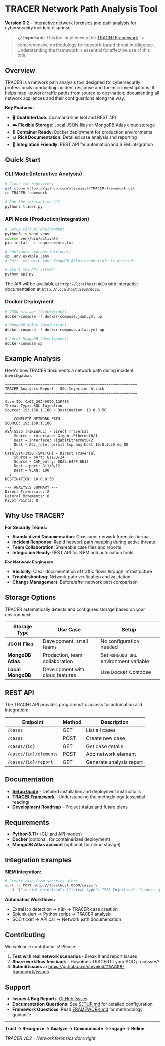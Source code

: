 # TRACER Network Path Analysis Tool

**Version 0.2** - Interactive network forensics and path analysis for cybersecurity incident response.

> 📋 **Important**: This tool implements the [TRACER Framework](FRAMEWORK.md) - a comprehensive methodology for network-based threat intelligence. Understanding the framework is essential for effective use of this tool.

## Overview

TRACER is a network path analysis tool designed for cybersecurity professionals conducting incident response and forensic investigations. It helps map network traffic paths from source to destination, documenting all network appliances and their configurations along the way.

**Key Features:**
- 🖥️ **Dual Interface**: Command-line tool and REST API
- ☁️ **Flexible Storage**: Local JSON files or MongoDB Atlas cloud storage
- 🐳 **Container Ready**: Docker deployment for production environments
- 📊 **Rich Documentation**: Detailed case analysis and reporting
- 🔗 **Integration Friendly**: REST API for automation and SIEM integration

## Quick Start

### CLI Mode (Interactive Analysis)

```bash
# Clone the repository
git clone https://github.com/steveinit/TRACER-framework.git
cd TRACER-framework

# Run the interactive CLI
python3 tracer.py
```

### API Mode (Production/Integration)

```bash
# Setup virtual environment
python3 -m venv venv
source venv/bin/activate
pip install -r requirements.txt

# Configure storage (optional)
cp .env.example .env
# Edit .env with your MongoDB Atlas credentials if desired

# Start the API server
python api.py
```

The API will be available at `http://localhost:8000` with interactive documentation at `http://localhost:8000/docs`.

### Docker Deployment

```bash
# JSON storage (lightweight)
docker-compose -f docker-compose.json.yml up

# MongoDB Atlas (production)
docker-compose -f docker-compose.atlas.yml up

# Local MongoDB (development)
docker-compose up
```

## Example Analysis

Here's how TRACER documents a network path during incident investigation:

```
============================================================
TRACER Analysis Report - SQL Injection Attack
============================================================

Case ID: CASE_20240929_125453
Threat Type: SQL Injection
Source: 192.168.1.100 → Destination: 10.0.0.50

--- COMPLETE NETWORK PATH ---
SOURCE: 192.168.1.100
  ↓
ASA-5525 (FIREWALL) - Direct Traversal
    Source → interface: GigabitEthernet0/1
    Dest → interface: GigabitEthernet0/2
    Dest → ACL_rule: permit tcp any host 10.0.0.50 eq 80
  ↓
Catalyst-3850 (SWITCH) - Direct Traversal
    Source → port: Gi1/0/24
    Source → CAM_entry: 0025.64FF.EE12
    Dest → port: Gi1/0/12
    Dest → VLAN: 100
  ↓
DESTINATION: 10.0.0.50

--- ANALYSIS SUMMARY ---
Direct Traversals: 2
Lateral Movements: 0
Pivot Points: 0
```

## Why Use TRACER?

**For Security Teams:**
- **Standardized Documentation**: Consistent network forensics format
- **Incident Response**: Rapid network path mapping during active threats
- **Team Collaboration**: Shareable case files and reports
- **Integration Ready**: REST API for SIEM and automation tools

**For Network Engineers:**
- **Visibility**: Clear documentation of traffic flows through infrastructure
- **Troubleshooting**: Network path verification and validation
- **Change Management**: Before/after network path comparison

## Storage Options

TRACER automatically detects and configures storage based on your environment:

| Storage Type | Use Case | Setup |
|-------------|----------|-------|
| **JSON Files** | Development, small teams | No configuration needed |
| **MongoDB Atlas** | Production, team collaboration | Set `MONGODB_URL` environment variable |
| **Local MongoDB** | Development with cloud features | Use Docker Compose |

## REST API

The TRACER API provides programmatic access for automation and integration:

| Endpoint | Method | Description |
|----------|--------|-------------|
| `/cases` | GET | List all cases |
| `/cases` | POST | Create new case |
| `/cases/{id}` | GET | Get case details |
| `/cases/{id}/elements` | POST | Add network element |
| `/cases/{id}/report` | GET | Generate analysis report |

## Documentation

- **[Setup Guide](SETUP.md)** - Detailed installation and deployment instructions
- **[TRACER Framework](FRAMEWORK.md)** - Understanding the methodology (essential reading)
- **[Development Roadmap](ROADMAP.md)** - Project status and future plans

## Requirements

- **Python 3.11+** (CLI and API modes)
- **Docker** (optional, for containerized deployment)
- **MongoDB Atlas account** (optional, for cloud storage)

## Integration Examples

**SIEM Integration:**
```bash
# Create case from security alert
curl -X POST http://localhost:8000/cases \
  -d '{"initial_detection": {"threat_type": "SQL Injection", "source_ip": "1.2.3.4", "destination_ip": "5.6.7.8"}}'
```

**Automation Workflows:**
- ExtraHop detection → n8n → TRACER case creation
- Splunk alert → Python script → TRACER analysis
- SOC ticket → API call → Network path documentation

## Contributing

We welcome contributions! Please:

1. **Test with real network scenarios** - Break it and report issues
2. **Share workflow feedback** - How does TRACER fit your SOC processes?
3. **Submit issues** at https://github.com/steveinit/TRACER-framework/issues

## Support

- **Issues & Bug Reports**: [GitHub Issues](https://github.com/steveinit/TRACER-framework/issues)
- **Documentation Questions**: See [SETUP.md](SETUP.md) for detailed configuration
- **Framework Questions**: Read [FRAMEWORK.md](FRAMEWORK.md) for methodology guidance

---

**Trust → Recognize → Analyze → Communicate → Engage → Refine**

*TRACER v0.2 - Network forensics done right.*
